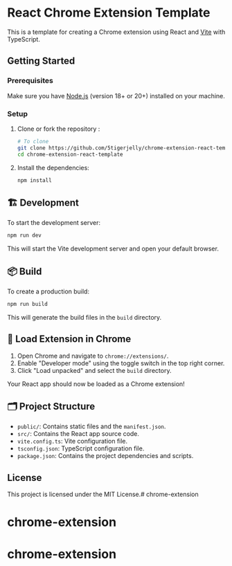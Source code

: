# React Chrome Extension Template

This is a template for creating a Chrome extension using React and [Vite](https://vitejs.dev/) with TypeScript.


## Getting Started

### Prerequisites

Make sure you have [Node.js](https://nodejs.org/) (version 18+ or 20+) installed on your machine.

### Setup

1. Clone or fork the repository :

    ```sh
    # To clone
    git clone https://github.com/5tigerjelly/chrome-extension-react-template
    cd chrome-extension-react-template
    ```

2. Install the dependencies:

    ```sh
    npm install
    ```

## 🏗️ Development

To start the development server:

```sh
npm run dev
```

This will start the Vite development server and open your default browser.

## 📦 Build 

To create a production build:

```sh
npm run build
```

This will generate the build files in the `build` directory.

## 📂 Load Extension in Chrome

1. Open Chrome and navigate to `chrome://extensions/`.
2. Enable "Developer mode" using the toggle switch in the top right corner.
3. Click "Load unpacked" and select the `build` directory.

Your React app should now be loaded as a Chrome extension!

## 🗂️ Project Structure

- `public/`: Contains static files and the `manifest.json`.
- `src/`: Contains the React app source code.
- `vite.config.ts`: Vite configuration file.
- `tsconfig.json`: TypeScript configuration file.
- `package.json`: Contains the project dependencies and scripts.

## License

This project is licensed under the MIT License.# chrome-extension
# chrome-extension
# chrome-extension
